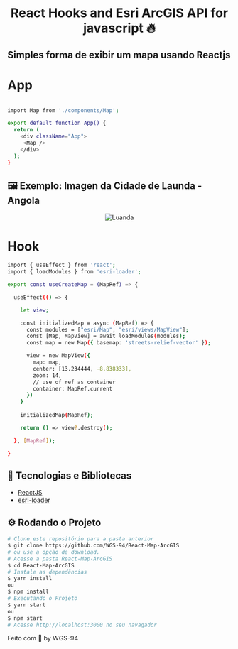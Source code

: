 <!-- Logotipo 
<div align="center">
  <img src="./Assets/ignite.png">
</div>-->

<!-- Title -->
<h1 align="center"> React Hooks and Esri ArcGIS API for javascript 🔥 </h1>

<!-- Subtitle -->
<h2> Simples forma de exibir um mapa usando Reactjs </h2>

<!-- Badges 
<p align="center">
  <a href="https://rocketseat.com.br">
    <img alt="Made by Rocketseat" src="https://img.shields.io/badge/made%20by-Rocketseat-%2306b656?style=flat-square">
  </a>
  <img alt="GitHub language count" src="https://img.shields.io/github/languages/count/brunoemferreira/rocketseat-ignite-dt-money?color=%2304D361?style=flat-square">
  <img alt="Repository size" src="https://img.shields.io/github/repo-size/brunoemferreira/rocketseat-ignite-dt-money?style=flat-square">
  <img alt="GitHub last commit" src="https://img.shields.io/github/last-commit/brunoemferreira/rocketseat-ignite-dt-money?style=flat-square">
</p>-->

<!-- Sobre o Projeto
## 🚀 Sobre o Desafio
Nesse desafio, você vai desenvolver uma aplicação de controle de tarefas no estilo to-do list, que contém as seguintes funcionalidades:
 -->

<!--

## 🔖 Layout

Você pode visualizar o layout do projeto através [desse link](https://www.figma.com/file/0n0zDN7zbzhRbaEO74Xesx/ToDo-List/duplicate). Lembrando que você  precisa ter uma conta no [Figma](http://figma.com/) para acessá-lo.-->

 # App
 
```bash

import Map from './components/Map';

export default function App() {
  return (
    <div className="App">
     <Map />
    </div>
  );
}

```

## 🖼️ Exemplo: Imagen da Cidade de Launda - Angola

<div align="center">
  <img src="https://user-images.githubusercontent.com/87288949/179872043-651b0801-82ae-4371-9e5d-da192d72cbaa.PNG" alt="Luanda">
</div>
 
 # Hook
 
```bash
import { useEffect } from 'react';
import { loadModules } from 'esri-loader';

export const useCreateMap = (MapRef) => {

  useEffect(() => {

    let view;

    const initializedMap = async (MapRef) => {
      const modules = ["esri/Map", "esri/views/MapView"];
      const [Map, MapView] = await loadModules(modules);
      const map = new Map({ basemap: 'streets-relief-vector' });

      view = new MapView({
        map: map,
        center: [13.234444, -8.838333],
        zoom: 14,
        // use of ref as container
        container: MapRef.current
      })
    }
    
    initializedMap(MapRef);

    return () => view?.destroy();

  }, [MapRef]);

}
```

## 🧰 Tecnologias e Bibliotecas

* [ReactJS](https://pt-br.reactjs.org/tutorial/tutorial.html)
  <!--* [Vite](https://www.npmjs.com/package/styled-components) - Biblioteca CSS in JS
  * [phosphoricons](https://phosphoricons.com/) - Biblioteca for Icons in JS -->
* [esri-loader](https://github.com/esri/esri-loader)

<!--### Tools para criar API Fake
 * [MirageJS]()
 -->

## ⚙️ Rodando o Projeto
```bash
# Clone este repositório para a pasta anterior
$ git clone https://github.com/WGS-94/React-Map-ArcGIS
# ou use a opção de download.
# Acesse a pasta React-Map-ArcGIS
$ cd React-Map-ArcGIS
# Instale as dependências
$ yarn install
ou
$ npm install
# Executando o Projeto
$ yarn start 
ou
$ npm start
# Acesse http://localhost:3000 no seu navagador
```

Feito com 💖 by WGS-94
